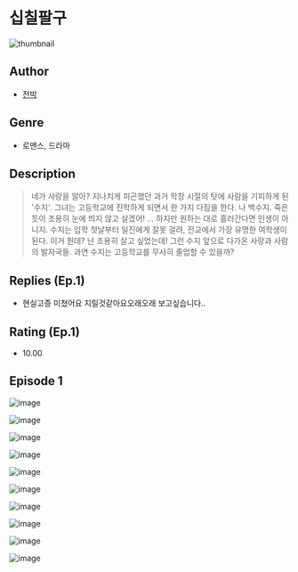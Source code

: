 # 십칠팔구
![thumbnail](https://image-comic.pstatic.net/user_contents_data/challenge_comic/2023/05/25/367159/upload_3978707302725661749_480x623.jpeg)

## Author
- [전박](https://comic.naver.com/artistTitle?id=367159)

## Genre
- 로맨스, 드라마

## Description
> 네가 사랑을 알아? 지나치게 피곤했던 과거 학창 시절의 탓에 사람을 기피하게 된 '수지'. 그녀는 고등학교에 진학하게 되면서 한 가지 다짐을 한다. 나 백수지. 죽은 듯이 조용히 눈에 띄지 않고 살겠어! ... 하지만 원하는 대로 흘러간다면 인생이 아니지. 수지는 입학 첫날부터 일진에게 잘못 걸려, 전교에서 가장 유명한 여학생이 된다. 이거 뭔데? 난 조용히 살고 싶었는데! 그런 수지 앞으로 다가온 사랑과 사람의 발자국들. 과연 수지는 고등학교를 무사히 졸업할 수 있을까?

## Replies (Ep.1)
- 현실고증 미쳤어요 지릴것같아요오래오래 보고싶습니다..

## Rating (Ep.1)
- 10.00

## Episode 1
![image](https://image-comic.pstatic.net/user_contents_data/challenge_comic/2023/05/25/367159/upload_3691036590947263329.jpeg)

![image](https://image-comic.pstatic.net/user_contents_data/challenge_comic/2023/05/25/367159/upload_3487531277901653300.jpeg)

![image](https://image-comic.pstatic.net/user_contents_data/challenge_comic/2023/05/25/367159/upload_4050480114645100086.jpeg)

![image](https://image-comic.pstatic.net/user_contents_data/challenge_comic/2023/05/25/367159/upload_4062591230930085432.jpeg)

![image](https://image-comic.pstatic.net/user_contents_data/challenge_comic/2023/05/25/367159/upload_3618754679270357349.jpeg)

![image](https://image-comic.pstatic.net/user_contents_data/challenge_comic/2023/05/25/367159/upload_7221575209402262626.jpeg)

![image](https://image-comic.pstatic.net/user_contents_data/challenge_comic/2023/05/25/367159/upload_3919650528219575856.jpeg)

![image](https://image-comic.pstatic.net/user_contents_data/challenge_comic/2023/05/25/367159/upload_3905010337675752549.jpeg)

![image](https://image-comic.pstatic.net/user_contents_data/challenge_comic/2023/05/25/367159/upload_4122824682042896998.jpeg)

![image](https://image-comic.pstatic.net/user_contents_data/challenge_comic/2023/05/25/367159/upload_7221019763562473010.jpeg)
